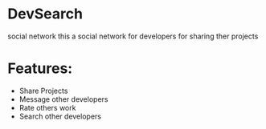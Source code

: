 # DevSearch

social network
this a social network for developers for sharing ther projects
</br>

# Features:

- Share Projects
- Message other developers
- Rate others work
- Search other developers
